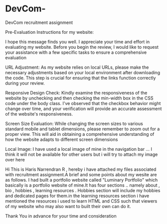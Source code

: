 # DevCom-
DevCom recruitment assignment


Pre-Evaluation Instructions for my website:

I hope this message finds you well. I appreciate your time and effort in evaluating my website. Before you begin the review, I would like to request your assistance with a few specific tasks to ensure a comprehensive evaluation


URL Adjustment:
As my website relies on local URLs, please make the necessary adjustments based on your local environment after downloading the code. This step is crucial for ensuring that the links function correctly during your review.


Responsive Design Check:
Kindly examine the responsiveness of the website by unchecking and then checking the min-width box in the CSS code under the body class. I've observed that the checkbox behavior might change over time, and your verification will provide an accurate assessment of the website's responsiveness.


Screen Size Evaluation:
While changing the screen sizes to various standard mobile and tablet dimensions, please remember to zoom out for a proper view. This will aid in obtaining a comprehensive understanding of how the website adapts to different screen dimensions


Local Image:
I have used a local image of mine in the navigation bar ... I think it will not be available for other users but i will try to attach my image over here


Hi This is Haris Narrendran R , hereby i have attached my files associated with recruitment assignment.A brief and some points about my wesite are as follows.
I had built a portfolio website called "Luminary Portfolio" which basically is a portfolio website of mine.It has four sections .. namely about , bio , hobbies , learning resources . Hobbies section will include my hobbies and dedicated pages for them.in the learning resources section i have mentioned the resources i used to learn HTML and CSS such that viewers of my website who may also want to built their own can do it. 


Thank You in advance for your time and consideration
